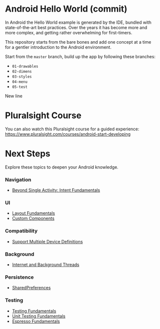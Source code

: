 # Android Hello World (commit)

In Android the Hello World example is generated by the IDE, bundled with state-of-the-art best
practices. Over the years it has become more and more complex, and getting rather overwhelming for
first-timers.

This repository starts from the bare bones and add one concept at a time for a gentler introduction
to the Android environment.

Start from the `master` branch, build up the app by following these branches:

  * `01-drawables`
  * `02-dimens`
  * `03-styles`
  * `04-menu`
  * `05-test`

New line

# Pluralsight Course

You can also watch this Pluralsight course for a guided experience:  
https://www.pluralsight.com/courses/android-start-developing

# Next Steps

Explore these topics to deepen your Android knowledge.

### Navigation

  * [Beyond Single Activity: Intent Fundamentals](http://developer.android.com/guide/components/intents-filters.html)

### UI

  * [Layout Fundamentals](http://pluralsight.com/courses/android-layout-fundamentals)
  * [Custom Components](http://pluralsight.com/courses/android-custom-components)

### Compatibility

  * [Support Multiple Device Definitions](http://developer.android.com/training/basics/supporting-devices/index.html)

### Background

  * [Internet and Background Threads](https://guides.codepath.com/android/Sending-and-Managing-Network-Requests)

### Persistence

  * [SharedPreferences](http://developer.android.com/training/basics/data-storage/shared-preferences.html)

### Testing

  * [Testing Fundamentals](http://developer.android.com/training/testing.html)
  * [Unit Testing Fundamentals](http://developer.android.com/training/testing/unit-testing/index.html)
  * [Espresso Fundamentals](https://google.github.io/android-testing-support-library/docs/espresso/index.html)

